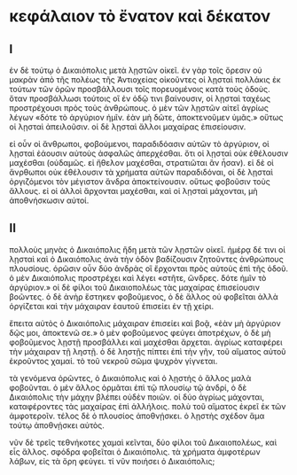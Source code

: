 # κεφάλαιον τὸ ἔνατον καὶ δέκατον

## I

ἐν δὲ τούτῳ ὁ Δικαιόπολις μετὰ λῃστῶν οἰκεῖ. ἐν γὰρ τοῖς ὄρεσιν οὐ μακρὰν ἀπὸ τῆς πολέως τῆς Ἀντιοχείας οἰκοῦντες οἱ λῃσταὶ πολλάκις ἐκ τούτων τῶν ὀρῶν προσβάλλουσι τοῖς πορευομένοις κατὰ τοὺς ὁδοὺς. ὅταν προσβάλλωσι τούτοις οἳ ἐν ὁδῷ τινι βαίνουσιν, οἱ λῃσταὶ ταχέως προστρέχουσι πρὸς τοὺς ἀνθρώπους. ὁ μὲν τῶν λῃστῶν αἰτεῖ ἀγρίως λέγων «δότε τὸ ἀργύριον ἡμῖν. ἐὰν μὴ δῶτε, ἀποκτενοῦμεν ὑμᾶς.» οὕτως οἱ λῃσταὶ ἀπειλοῦσιν. οἱ δὲ λῃσταὶ ἄλλοι μαχαίρας ἐπισείουσιν.

εἰ οὖν οἱ ἄνθρωποι, φοβούμενοι, παραδιδόασιν αὐτῶν τὸ ἀργύριον, οἱ λῃσταὶ ἐάουσιν  αὐτοὺς ἀσφαλῶς ἀπερχέσθαι. ὅτι οἱ λῃσταὶ οὐκ ἐθέλουσιν μαχέσθαι (οὐδαμῶς. εἰ ἤθελον μαχέσθαι, στρατιῶται ἂν ἦσαν). εἰ δὲ οἱ ἄνρθωποι οὐκ ἐθέλουσιν τὰ χρήματα αὐτῶν παραδιδόναι, οἱ δὲ λῃσταὶ ὀργιζόμενοι τὸν μέγιστον ἄνδρα ἀποκτείνουσιν. οὕτως φοβοῦσιν τοὺς ἄλλους. εἰ οἱ ἀλλοὶ ἄρχονται μαχέσθαι, καὶ οἱ λῃσταὶ μάχονται, μὴ ἀποθνήσκωσιν αὐτοί.

## II

πολλοὺς μηνὰς ὁ Δικαιόπολις ἢδη μετὰ τῶν λῃστῶν οἰκεῖ. ἡμέρᾳ δέ τινι οἱ λῃσταὶ καὶ ὁ Δικαιόπολις ἀνὰ τὴν ὁδὸν βαδίζουσιν ζητοῦντες ἀνθρώπους πλουσίους. ὁρῶσιν οὖν δύο ἀνδρὰς οἳ ἔρχονται πρὸς αὐτοὺς ἐπὶ τῆς ὁδοῦ. ὁ μὲν Δικαιόπολις προστρέχει καὶ λέγει «στῆτε, ὤνδρες. δότε ἡμῖν τὸ ἀργύριον.» οἱ δὲ φίλοι τοῦ Δικαιοπολέως τὰς μαχαίρας ἐπισείουσιν βοῶντες. ὁ δὲ ἀνὴρ ἕστηκεν φοβοῦμενος, ὁ δὲ ἄλλος οὐ φοβεῖται ἀλλὰ ὀργίζεται καὶ τὴν μάχαιραν ἑαυτοῦ ἐπισείει ἐν τῇ χείρι.

ἔπειτα αὐτὸς ὁ Δικαιόπολις μάχαιραν ἐπισείει καὶ βοᾷ, «ἐὰν μὴ ἀργύριον δῷς μοι, ἀποκτενῶ σε.» ὁ μὲν φοβοῦμενος φεύγει ἀποτρέχων, ὁ δὲ μὴ φοβοῦμενος λῃστῇ προσβάλλει καὶ μαχέσθαι ἄρχεται. ἀγρίως καταφέρει τὴν μάχαιραν τῇ ληστῇ. ὁ δὲ ληστῇς πίπτει ἐπὶ τὴν γῆν, τοῦ αἵματος αὐτοῦ ἐκροῦντος χαμαί. τὸ τοῦ νεκροῦ σῶμα ψυχρὸν γίγνεται.

τὰ γενόμενα ὁρῶντες, ὁ Δικαιόπολις καὶ ὁ λῃστὴς ὁ ἄλλος μαλὰ φοβοῦνται. ὁ μὲν ἄλλος ὁρμᾶται ἐπὶ τῷ πλουσίῳ τῷ ἀνδρί, ὁ δὲ Δικαιόπολις τὴν μάχην βλέπει οὐδὲν ποιῶν. οἱ δύο ἀγρίως μάχονται, καταφέροντες τὰς μαχαίρας ἐπὶ ἀλλήλοις. πολὺ τοῦ αἵματος ἐκρεῖ ἐκ τῶν ἀμφοτεροῖν. τέλος δὲ ὁ πλουσίος ἀποθνῄσκει. ὁ λῃστὴς σχέδον ἅμα τούτῳ ἀποθνῄσκει αὐτὸς.

νῦν δὲ τρεῖς τεθνήκοτες χαμαὶ κεῖνται, δύο φίλοι τοῦ Δικαιοπολέως, καὶ εἷς ἄλλος. σφόδρα φοβεῖται ὁ Δικαιόπολις. τὰ χρήματα ἀμφοτέρων λάβων, εἰς τὰ ὄρη φεύγει. τί νῦν ποιήσει ὁ Δικαιόπολις;
